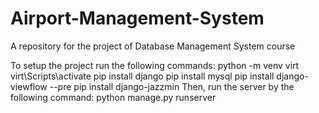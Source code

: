 # Airport-Management-System
A repository for the project of Database Management System course

To setup the project run the following commands:
python -m venv virt
virt\Scripts\activate
pip install django
pip install mysql
pip install django-viewflow --pre
pip install django-jazzmin
Then, run the server by the following command:
python manage.py runserver
